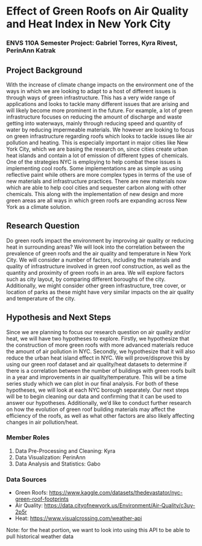 # Effect of Green Roofs on Air Quality and Heat Index in New York City
### ENVS 110A Semester Project: Gabriel Torres, Kyra Rivest, PerinAnn Katrak


## Project Background
With the increase of climate change impacts on the environment one of the ways in which we are looking to adapt to a host of different issues is through ways of green infrastructure. This has a very  wide range of applications and looks to tackle many different issues that are arising and will likely become more prominent in the future. For example, a lot of green infrastructure focuses on reducing the amount of discharge and waste getting into waterways, mainly through reducing speed and quantity of water by reducing impermeable materials. We however are looking to focus on green infrastructure regarding roofs which looks to tackle issues like air pollution and heating. This is especially important in major cities like New York City, which we are basing the research on, since cities create urban heat islands and contain a lot of emission of different types of chemicals. One of the strategies NYC is employing to help combat these issues is implementing cool roofs. Some implementations are as simple as using reflective paint while others are more complex types in terms of the use of new materials and infrastructure practices. There are new materials now which are able to help cool cities and sequester carbon along with other chemicals. This along with the implementation of new design and more green areas are all ways in which green roofs are expanding across New York as a climate solution. 

## Research Question
Do green roofs impact the environment by improving air quality or reducing heat in surrounding areas? 
We will look into the correlation between the prevalence of green roofs and the air quality and temperature in New York City. We will consider a number of factors, including the materials and quality of infrastructure involved in green roof construction, as well as the quantity and proximity of green roofs in an area. We will explore factors such as city layout, by comparing different boroughs of the city. Additionally, we might consider other green infrastructure, tree cover, or location of parks as these might have very similar impacts on the air quality and temperature of the city.


## Hypothesis and Next Steps
Since we are planning to focus our research question on air quality and/or heat, we will have two hypotheses to explore. Firstly, we hypothesize that the construction of more green roofs with more advanced materials reduce the amount of air pollution in NYC. Secondly, we hypothesize that it will also reduce the urban heat island effect in NYC. We will prove/disprove this by using our green roof dataset and air quality/heat datasets to determine if there is a correlation between the number of buildings with green roofs built in a year and improvements in air quality/temperature. This will be a time series study which we can plot in our final analysis. For both of these hypotheses, we will look at each NYC borough separately. Our next steps will be to begin cleaning our data and confirming that it can be used to answer our hypotheses. Additionally, we’d like to conduct further research on how the evolution of green roof building materials may affect the efficiency of the roofs, as well as what other factors are also likely affecting changes in air pollution/heat. 

### Member Roles
1. Data Pre-Processing and Cleaning: Kyra
2. Data Visualization: PerinAnn
3. Data Analysis and Statistics: Gabo

### Data Sources
- Green Roofs: https://www.kaggle.com/datasets/thedevastator/nyc-green-roof-footprints
- Air Quality: https://data.cityofnewyork.us/Environment/Air-Quality/c3uy-2p5r
- Heat: https://www.visualcrossing.com/weather-api

Note: for the heat portion, we want to look into using this API to be able to pull historical weather data

